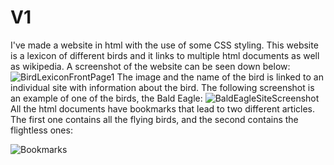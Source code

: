# V1
I've made a website in html with the use of some CSS styling. This website is a lexicon of different birds and it links to multiple html documents as well as wikipedia. A screenshot of the website can be seen down below:
![BirdLexiconFrontPage1](https://user-images.githubusercontent.com/62332972/77646694-52d08a00-6f65-11ea-91a3-d56ed01c2a76.JPG)
The image and the name of the bird is linked to an individual site with information about the bird. The following screenshot is an example of one of the birds, the Bald Eagle:
![BaldEagleSiteScreenshot](https://user-images.githubusercontent.com/62332972/77646656-41877d80-6f65-11ea-9bf0-1b239dc0f560.JPG)
All the html documents have bookmarks that lead to two different articles. The first one contains all the flying birds, and the second contains the flightless ones:

![Bookmarks](https://user-images.githubusercontent.com/62332972/77646709-5bc15b80-6f65-11ea-8c4d-a34d04e83daa.JPG)

